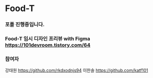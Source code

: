 # Food-T

### 포폴 진행중입니다. 
### Food-T 임시 디자인 프리뷰 with Figma  https://101devroom.tistory.com/64 

### 참여자
강태원 https://github.com/rkdxodnjs94
이한솔 https://github.com/katf101

